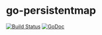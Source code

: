 # go-persistentmap
[![Build Status](https://travis-ci.com/aleasoluciones/go-persistentmap.svg?branch=master)](https://travis-ci.com/aleasoluciones/go-persistentmap)
[![GoDoc](https://godoc.org/github.com/aleasoluciones/go-persistentmap?status.png)](http://godoc.org/github.com/aleasoluciones/go-persistentmap)
